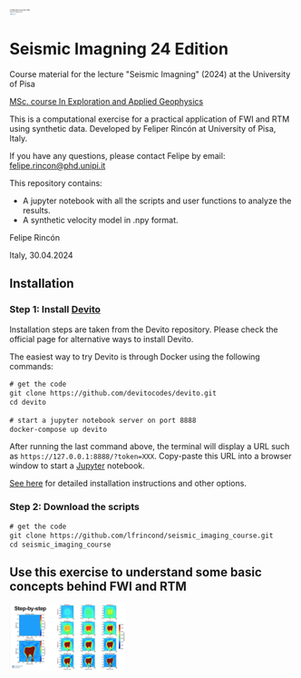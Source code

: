 <img src="./img/1_imag.png" style="zoom:5%;" />

# Seismic Imagning 24 Edition
Course material for the lecture "Seismic Imagning" (2024) at the University of Pisa

[MSc. course In Exploration and Applied Geophysics](https://www.dst.unipi.it/home-wgf.html)

This is a computational exercise for a practical application of FWI and RTM using synthetic data.
Developed by Feliper Rincón at University of Pisa, Italy. 

If you have any questions, please contact Felipe by email: felipe.rincon@phd.unipi.it

This repository contains:
- A jupyter notebook with all the scripts and user functions to analyze the results. 
- A synthetic velocity model in .npy format.


Felipe Rincón

Italy, 30.04.2024


## Installation 
### Step 1:  Install [Devito](https://www.devitoproject.org/)
Installation steps are taken from the Devito repository. Please check the official page for alternative ways to install Devito.

The easiest way to try Devito is through Docker using the following commands:
```
# get the code
git clone https://github.com/devitocodes/devito.git
cd devito

# start a jupyter notebook server on port 8888
docker-compose up devito
```
After running the last command above, the terminal will display a URL such as
`https://127.0.0.1:8888/?token=XXX`. Copy-paste this URL into a browser window
to start a [Jupyter](https://jupyter.org/) notebook.

[See here](http://devitocodes.github.io/devito/download.html) for detailed installation
instructions and other options.

### Step 2:  Download the scripts
```
# get the code
git clone https://github.com/lfrincond/seismic_imaging_course.git
cd seismic_imaging_course
```

## Use this exercise to understand some basic concepts behind FWI and RTM 
<img src="./img/2_imag.png" style="zoom:20%;" />

